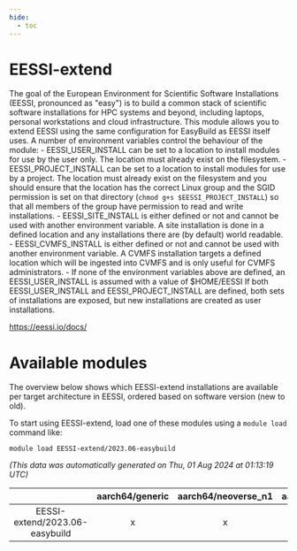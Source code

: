 ```yaml
---
hide:
  - toc
---
```


EESSI-extend
============


The goal of the European Environment for Scientific Software Installations (EESSI, pronounced as "easy") is to build a common stack of scientific software installations for HPC systems and beyond, including laptops, personal workstations and cloud infrastructure. This module allows you to extend EESSI using the same configuration for EasyBuild as EESSI itself uses. A number of environment variables control the behaviour of the module: - EESSI_USER_INSTALL can be set to a location to install modules for use by   the user only. The location must already exist on the filesystem. - EESSI_PROJECT_INSTALL can be set to a location to install modules for use by   a project. The location must already exist on the filesystem and you should   ensure that the location has the correct Linux group and the SGID permission   is set on that directory (`chmod g+s $EESSI_PROJECT_INSTALL`) so that all   members of the group have permission to read and write installations. - EESSI_SITE_INSTALL is either defined or not and cannot be used with another   environment variable. A site installation is done in a defined location and   any installations there are (by default) world readable. - EESSI_CVMFS_INSTALL is either defined or not and cannot be used with another   environment variable. A CVMFS installation targets a defined location which   will be ingested into CVMFS and is only useful for CVMFS administrators. - If none of the environment variables above are defined, an EESSI_USER_INSTALL   is assumed with a value of $HOME/EESSI If both EESSI_USER_INSTALL and EESSI_PROJECT_INSTALL are defined, both sets of installations are exposed, but new installations are created as user installations.

https://eessi.io/docs/
# Available modules


The overview below shows which EESSI-extend installations are available per target architecture in EESSI, ordered based on software version (new to old).

To start using EESSI-extend, load one of these modules using a `module load` command like:

```shell
module load EESSI-extend/2023.06-easybuild
```

*(This data was automatically generated on Thu, 01 Aug 2024 at 01:13:19 UTC)*  

| |aarch64/generic|aarch64/neoverse_n1|aarch64/neoverse_v1|x86_64/generic|x86_64/amd/zen2|x86_64/amd/zen3|x86_64/intel/haswell|x86_64/intel/skylake_avx512|
| :---: | :---: | :---: | :---: | :---: | :---: | :---: | :---: | :---: |
|EESSI-extend/2023.06-easybuild|x|x|x|x|x|x|x|x|
